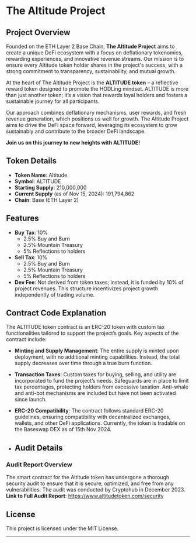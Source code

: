 # The Altitude Project

## Project Overview
Founded on the ETH Layer 2 Base Chain, **The Altitude Project** aims to create a unique DeFi ecosystem with a focus on deflationary tokenomics, rewarding experiences, and innovative revenue streams. Our mission is to ensure every Altitude token holder shares in the project's success, with a strong commitment to transparency, sustainability, and mutual growth.

At the heart of The Altitude Project is the **ALTITUDE token** – a reflective reward token designed to promote the HODLing mindset. ALTITUDE is more than just another token; it’s a vision that rewards loyal holders and fosters a sustainable journey for all participants.

Our approach combines deflationary mechanisms, user rewards, and fresh revenue generation, which positions us well for growth. The Altitude Project aims to drive the DeFi space forward, leveraging its ecosystem to grow sustainably and contribute to the broader DeFi landscape.

**Join us on this journey to new heights with ALTITUDE!**

## Token Details
- **Token Name**: Altitude
- **Symbol**: ALTITUDE
- **Starting Supply**: 210,000,000 
- **Current Supply** (as of Nov 15, 2024): 191,794,862
- **Chain**: Base (ETH Layer 2)

## Features
- **Buy Tax**: 10%
  - 2.5% Buy and Burn
  - 2.5% Mountain Treasury
  - 5% Reflections to holders
- **Sell Tax**: 10%
  - 2.5% Buy and Burn
  - 2.5% Mountain Treasury
  - 5% Reflections to holders
- **Dev Fee**: Not derived from token taxes; instead, it is funded by 10% of project revenues. This structure incentivizes project growth independently of trading volume.

## Contract Code Explanation
The ALTITUDE token contract is an ERC-20 token with custom tax functionalities tailored to support the project’s goals. Key aspects of the contract include:

- **Minting and Supply Management**: The entire supply is minted upon deployment, with no additional minting capabilities. Instead, the total supply decreases over time through a true burn function.
- **Transaction Taxes**: Custom taxes for buying, selling, and utility are incorporated to fund the project’s needs. Safeguards are in place to limit tax percentages, protecting holders from excessive taxation. Anti-whale and anti-bot mechanisms are included but have not been activated since launch.
- **ERC-20 Compatibility**: The contract follows standard ERC-20 guidelines, ensuring compatibility with decentralized exchanges, wallets, and other DeFi applications. Currently, the token is tradable on the Baseswap DEX as of 15th Nov 2024.

- ## Audit Details

### Audit Report Overview
The smart contract for the Altitude token has undergone a thorough security audit to ensure that it is secure, optimized, and free from any vulnerabilities. The audit was conducted by Cryptohub in December 2023.
 **Link to Full Audit Report**: https://www.altitudetoken.com/security

## License
This project is licensed under the MIT License.

---
